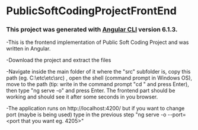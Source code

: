 # PublicSoftCodingProjectFrontEnd

### This project was generated with [Angular CLI](https://github.com/angular/angular-cli) version 6.1.3.

-This is the frontend implementation of Public Soft Coding Project and was written in Angular.

-Download the project and extract the files

-Navigate inside the main folder of it where the "src" subfolder is, copy this path (eg. C:\etc\etc\src) , open the shell (command prompt in Windows OS), move to the path (tip: write in the command prompt "cd <path>" and press Enter), then type "ng serve -o" and press Enter. The frontend part should be working and should see it after some seconds in you browser.

-The application runs on http://localhost:4200/ but if you want to change port (maybe is being used) type in the previous step  "ng serve -o --port=<port that you want eg. 4205>"
